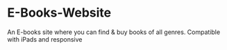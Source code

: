 # E-Books-Website
An E-books site where you can find & buy books of all genres.
Compatible with iPads and responsive
